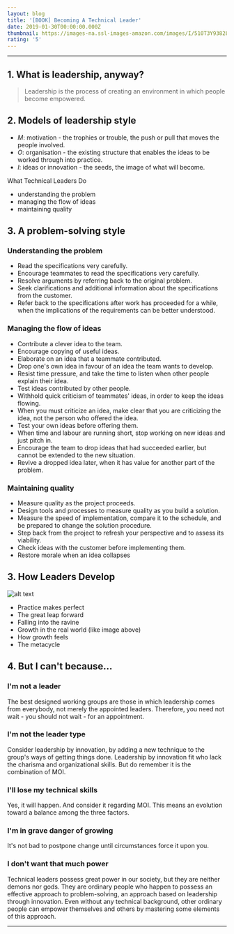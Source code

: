 ```yaml
---
layout: blog
title: '[BOOK] Becoming A Technical Leader'
date: 2019-01-30T00:00:00.000Z
thumbnail: https://images-na.ssl-images-amazon.com/images/I/510T3Y9382L._SX327_BO1,204,203,200_.jpg
rating: '5'
---
```


---

## 1. What is leadership, anyway?

> Leadership is the process of creating an environment in which people become empowered.

## 2. Models of leadership style

- *M*: motivation - the trophies or trouble, the push or pull that moves the people involved.
- *O*: organisation - the existing structure that enables the ideas to be worked through into practice.
- *I*: ideas or innovation - the seeds, the image of what will become.

What Technical Leaders Do

- understanding the problem
- managing the flow of ideas
- maintaining quality

## 3. A problem-solving style

### Understanding the problem

- Read the specifications very carefully.
- Encourage teammates to read the specifications very carefully.
- Resolve arguments by referring back to the original problem.
- Seek clarifications and additional information about the specifications from the customer.
- Refer back to the specifications after work has proceeded for a while, when the implications of the requirements can be better understood.

### Managing the flow of ideas

- Contribute a clever idea to the team.
- Encourage copying of useful ideas.
- Elaborate on an idea that a teammate contributed.
- Drop one's own idea in favour of an idea the team wants to develop.
- Resist time pressure, and take the time to listen when other people explain their idea.
- Test ideas contributed by other people.
- Withhold quick criticism of teammates' ideas, in order to keep the ideas flowing.
- When you must criticize an idea, make clear that you are criticizing the idea, not the person who offered the idea.
- Test your own ideas before offering them.
- When time and labour are running short, stop working on new ideas and just pitch in.
- Encourage the team to drop ideas that had succeeded earlier, but cannot be extended to the new situation.
- Revive a dropped idea later, when it has value for another part of the problem.


### Maintaining quality

- Measure quality as the project proceeds.
- Design tools and processes to measure quality as you build a solution.
- Measure the speed of implementation, compare it to the schedule, and be prepared to change the solution procedure.
- Step back from the project to refresh your perspective and to assess its viability.
- Check ideas with the customer before implementing them.
- Restore morale when an idea collapses


## 3. How Leaders Develop
 
![alt text](https://vegdave.files.wordpress.com/2014/08/learning_curve.jpg?w=600&h=444 "Leadership growth chart")


- Practice makes perfect
- The great leap forward
- Falling into the ravine
- Growth in the real world (like image above)
- How growth feels
- The metacycle

## 4. But I can't because...

### I'm not a leader

The best designed working groups are those in which leadership comes from everybody, not merely the appointed leaders. Therefore, you need not wait - you should not wait - for an appointment.

### I'm not the leader type

Consider leadership by innovation, by adding a new technique to the group's ways of getting things done. Leadership by innovation fit who lack the charisma and organizational skills. But do remember it is the combination of MOI.

### I'll lose my technical skills

Yes, it will happen. And consider it regarding MOI. This means an evolution toward a balance among the three factors.

### I'm in grave danger of growing

It's not bad to postpone change until circumstances force it upon you.

### I don't want that much power

Technical leaders possess great power in our society, but they are neither demons nor gods. They are ordinary people who happen to possess an effective approach to problem-solving, an approach based on leadership through innovation. Even without any technical background, other ordinary people can empower themselves and others by mastering some elements of this approach. 


---